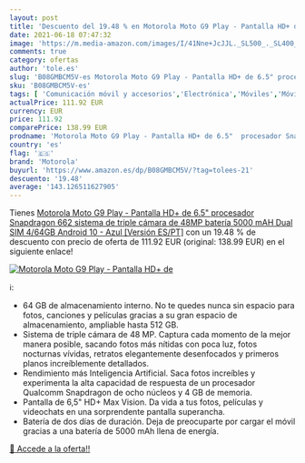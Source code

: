 ```yaml
---
layout: post
title: 'Descuento del 19.48 % en Motorola Moto G9 Play - Pantalla HD+ de '
date: 2021-06-18 07:47:32
image: 'https://m.media-amazon.com/images/I/41Nne+JcJJL._SL500_._SL400_.jpg'
comments: true
category: ofertas
author: 'tole.es'
slug: 'B08GMBCM5V-es Motorola Moto G9 Play - Pantalla HD+ de 6.5" procesador...'
sku: 'B08GMBCM5V-es'
tags: [ 'Comunicación móvil y accesorios','Electrónica','Móviles','Móviles y smartphones libres','android','motorola', ]
actualPrice: 111.92 EUR
currency: EUR
price: 111.92
comparePrice: 138.99 EUR
prodname: 'Motorola Moto G9 Play - Pantalla HD+ de 6.5"  procesador Snapdragon 662  sistema de triple cámara de 48MP  batería 5000 mAH  Dual SIM  4/64GB  Android 10 - Azul [Versión ES/PT]'
country: 'es'
flag: '🇪🇸'
brand: 'Motorola'
buyurl: 'https://www.amazon.es/dp/B08GMBCM5V/?tag=tolees-21'
descuento: '19.48'
average: '143.126511627905'
---
```


Tienes [Motorola Moto G9 Play - Pantalla HD+ de 6.5"  procesador Snapdragon 662  sistema de triple cámara de 48MP  batería 5000 mAH  Dual SIM  4/64GB  Android 10 - Azul [Versión ES/PT]](https://www.amazon.es/dp/B08GMBCM5V/?tag=tolees-21) con un 19.48 % de descuento con precio de oferta de 111.92 EUR (original: 138.99 EUR) en el siguiente enlace!

[![Motorola Moto G9 Play - Pantalla HD+ de ](https://m.media-amazon.com/images/I/41Nne+JcJJL._SL500_._SL400_.jpg)](https://www.amazon.es/dp/B08GMBCM5V/?tag=tolees-21)

ℹ️:

- 64 GB de almacenamiento interno. No te quedes nunca sin espacio para fotos, canciones y películas gracias a su gran espacio de almacenamiento, ampliable hasta 512 GB.
- Sistema de triple cámara de 48 MP. Captura cada momento de la mejor manera posible, sacando fotos más nítidas con poca luz, fotos nocturnas vívidas, retratos elegantemente desenfocados y primeros planos increíblemente detallados.
- Rendimiento más Inteligencia Artificial. Saca fotos increíbles y experimenta la alta capacidad de respuesta de un procesador Qualcomm Snapdragon de ocho núcleos y 4 GB de memoria.
- Pantalla de 6,5" HD+ Max Vision. Da vida a tus fotos, películas y videochats en una sorprendente pantalla superancha.
- Batería de dos días de duración. Deja de preocuparte por cargar el móvil gracias a una batería de 5000 mAh llena de energía.

[🛒 Accede a la oferta!!](https://www.amazon.es/dp/B08GMBCM5V/?tag=tolees-21)
